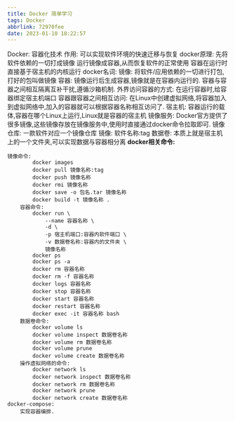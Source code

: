 ```yaml
---
title: Docker 简单学习
tags: Docker
abbrlink: 72970fee
date: 2023-01-10 18:22:57
---
```




Docker: 容器化技术
    作用: 可以实现软件环境的快速迁移与恢复
docker原理:
	先将软件依赖的一切打成镜像
    运行镜像成容器,从而恢复软件的正常使用
    容器在运行时直接基于宿主机的内核运行
docker名词:
	镜像: 将软件/应用依赖的一切进行打包,打好的包叫做镜像
	容器: 镜像运行后生成容器,镜像就是在容器内运行的. 容器与容器之间相互隔离互补干扰,遵循沙箱机制.
        外界访问容器的方式:
			在运行容器时,给容器绑定宿主机端口
        容器跟容器之间相互访问:
			在Linux中创建虚拟网络,将容器加入到虚拟网络中,加入的容器就可以根据容器名称相互访问了.
	宿主机:
		容器运行的载体,容器在哪个Linux上运行,Linux就是容器的宿主机
	镜像服务:
		Docker官方提供了很多镜像,这些镜像存放在镜像服务中,使用时直接通过docker命令拉取即可.
        镜像仓库: 一款软件对应一个镜像仓库
            镜像: 
				软件名称:tag
	数据卷:
		本质上就是宿主机上的一个文件夹,可以实现数据与容器相分离
**docker相关命令:**

```Linux
镜像命令:
		docker images
        docker pull 镜像名称:tag
        docker push 镜像名称
        docker rmi 镜像名称
        docker save -o 包名.tar 镜像名称
        docker build -t 镜像名称 .
    容器命令:
		docker run \
            --name 容器名称 \
            -d \
            -p 宿主机端口:容器内软件端口 \
            -v 数据卷名称:容器内的文件夹 \
            镜像名称
        docker ps
        docker ps -a
        docker rm 容器名称
        docker rm -f 容器名称
        docker logs 容器名称
        docker stop 容器名称
        docker start 容器名称
        docker restart 容器名称
        docker exec -it 容器名称 bash
    数据卷命令:
		docker volume ls
        docker volume inspect 数据卷名称
        docker volume rm 数据卷名称
        docker volume prune
        docker volume create 数据卷名称
    操作虚拟网络的命令:
		docker network ls
        docker network inspect 数据卷名称
        docker network rm 数据卷名称
        docker network prune
        docker network create 数据卷名称
docker-compose:
	实现容器编排.
```



​	
